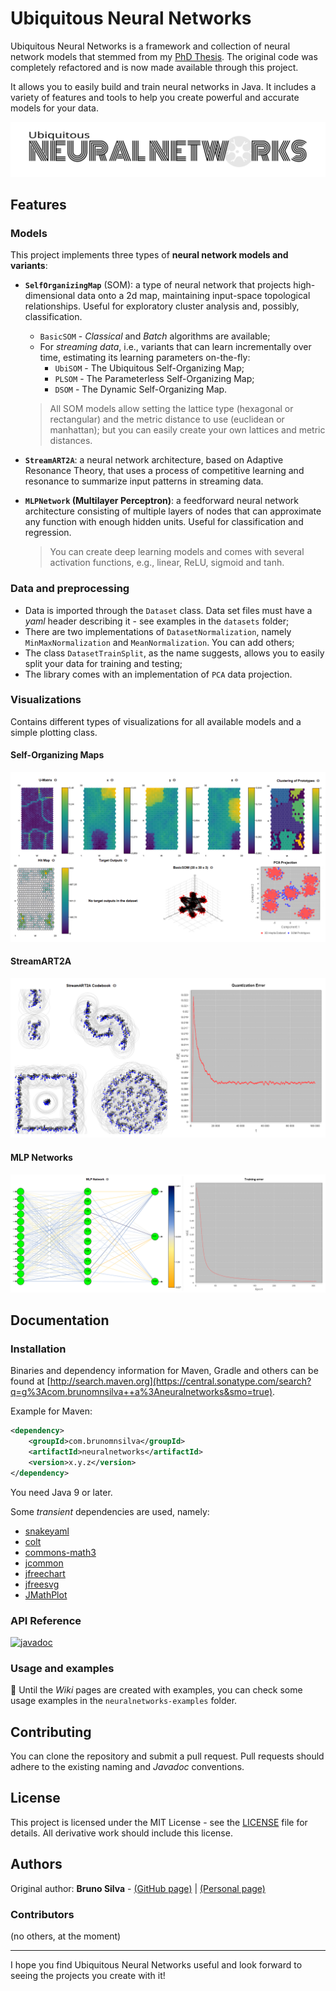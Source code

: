 # Ubiquitous Neural Networks

Ubiquitous Neural Networks is a framework and collection of neural network models that stemmed from my
[PhD Thesis](http://hdl.handle.net/10362/19974). The original code was completely refactored and is
now made available through this project. 

It allows you to easily build and train neural networks in Java. 
It includes a variety of features and tools to help you create powerful and accurate models for your data.

![](assets/logo.svg)

## Features

### Models

This project implements three types of **neural network models and variants**:

- **`SelfOrganizingMap`** (SOM): a type of neural network that projects high-dimensional data onto a 2d map, maintaining input-space topological relationships. Useful for exploratory cluster analysis and, possibly, classification.
  - `BasicSOM` - *Classical* and *Batch* algorithms are available;
  - For *streaming data*, i.e., variants that can learn incrementally over time, estimating its learning parameters on-the-fly:
    - `UbiSOM` - The Ubiquitous Self-Organizing Map;
    - `PLSOM` - The Parameterless Self-Organizing Map;
    - `DSOM` - The Dynamic Self-Organizing Map.

  > All SOM models allow setting the lattice type (hexagonal or rectangular) and the metric distance to use (euclidean or manhattan); but you
  > can easily create your own lattices and metric distances. 

- **`StreamART2A`**: a neural network architecture, based on Adaptive Resonance Theory, that uses a process of competitive learning and resonance to summarize input patterns in streaming data.

- **`MLPNetwork` (Multilayer Perceptron)**: a feedforward neural network architecture consisting of multiple layers of nodes that can approximate any function with enough hidden units. Useful for classification and regression.

  > You can create deep learning models and comes with several activation functions, e.g., linear, ReLU, sigmoid and tanh.

### Data and preprocessing

- Data is imported through the `Dataset` class. Data set files must have a *yaml* header describing it - see examples in the `datasets` folder;
- There are two implementations of `DatasetNormalization`, namely `MinMaxNormalization` and `MeanNormalization`. You can add others;
- The class `DatasetTrainSplit`, as the name suggests, allows you to easily split your data for training and testing;
- The library comes with an implementation of `PCA` data projection.

### Visualizations

Contains different types of visualizations for all available models and a simple plotting class.

#### Self-Organizing Maps

![](assets/som-visualizations-example.png)

#### StreamART2A

![](assets/streamart2a-visualizations-example.png)

#### MLP Networks

![](assets/mlp-visualizations-example.png)

## Documentation

### Installation

Binaries and dependency information for Maven, Gradle and others can be found at [http://search.maven.org](https://central.sonatype.com/search?q=g%3Acom.brunomnsilva++a%3Aneuralnetworks&smo=true).

Example for Maven:

```xml
<dependency>
    <groupId>com.brunomnsilva</groupId>
    <artifactId>neuralnetworks</artifactId>
    <version>x.y.z</version>
</dependency>
```

You need Java 9 or later.

Some *transient* dependencies are used, namely:

- [snakeyaml](https://mvnrepository.com/artifact/org.yaml/snakeyaml)
- [colt](https://mvnrepository.com/artifact/colt/colt)
- [commons-math3](https://mvnrepository.com/artifact/org.apache.commons/commons-math3)
- [jcommon](https://mvnrepository.com/artifact/org.jfree/jcommon)
- [jfreechart](https://mvnrepository.com/artifact/org.jfree/jfreechart)
- [jfreesvg](https://mvnrepository.com/artifact/org.jfree/jfreesvg)
- [JMathPlot](https://mvnrepository.com/artifact/com.github.yannrichet/JMathPlot)

### API Reference

[![javadoc](https://javadoc.io/badge2/com.brunomnsilva/neuralnetworks/javadoc.svg)](https://javadoc.io/doc/com.brunomnsilva/neuralnetworks)


### Usage and examples

:construction: Until the *Wiki* pages are created with examples, you can check some usage examples in the `neuralnetworks-examples` folder.

## Contributing

You can clone the repository and submit a pull request. Pull requests should adhere to the existing naming and *Javadoc* conventions.

## License

This project is licensed under the MIT License - see the [LICENSE](LICENSE) file for details. 
All derivative work should include this license.

## Authors

Original author: **Bruno Silva** - [(GitHub page)](https://github.com/brunomnsilva) | [(Personal page)](https://www.brunomnsilva.com/)

### Contributors

(no others, at the moment)

---

I hope you find Ubiquitous Neural Networks useful and look forward to seeing the projects you create with it!
